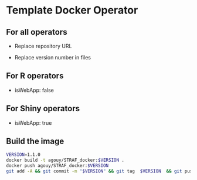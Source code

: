 # Template Docker Operator

## For all operators

* Replace repository URL

* Replace version number in files

## For R operators

* isWebApp: false

## For Shiny operators

* isWebApp: true

## Build the image

```bash
VERSION=1.1.0
docker build -t agouy/STRAF_docker:$VERSION .
docker push agouy/STRAF_docker:$VERSION
git add -A && git commit -m "$VERSION" && git tag  $VERSION  && git push && git push --tags
```
